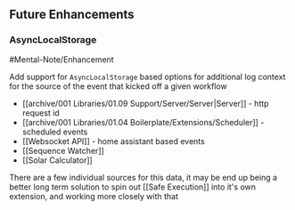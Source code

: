 ## Future Enhancements

### AsyncLocalStorage

#Mental-Note/Enhancement

Add support for `AsyncLocalStorage` based options for additional log context for the source of the event that kicked off a given workflow

- [[archive/001 Libraries/01.09 Support/Server/Server|Server]] - http request id
- [[archive/001 Libraries/01.04 Boilerplate/Extensions/Scheduler]] - scheduled events
- [[Websocket API]] - home assistant based events
- [[Sequence Watcher]]
- [[Solar Calculator]]

There are a few individual sources for this data, it may be end up being a better long term solution to spin out [[Safe Execution]] into it's own extension, and working more closely with that 